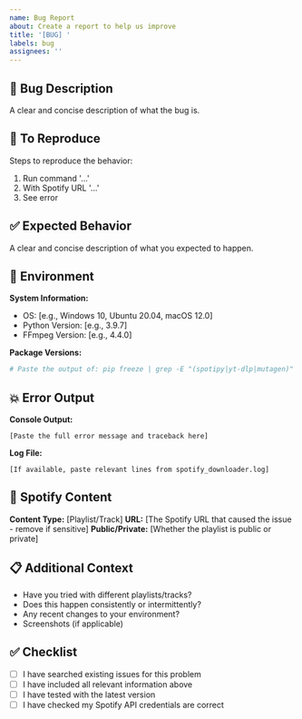 ```yaml
---
name: Bug Report
about: Create a report to help us improve
title: '[BUG] '
labels: bug
assignees: ''
---
```


## 🐛 Bug Description
A clear and concise description of what the bug is.

## 🔄 To Reproduce
Steps to reproduce the behavior:
1. Run command '...'
2. With Spotify URL '...'
3. See error

## ✅ Expected Behavior
A clear and concise description of what you expected to happen.

## 📱 Environment
**System Information:**
- OS: [e.g., Windows 10, Ubuntu 20.04, macOS 12.0]
- Python Version: [e.g., 3.9.7]
- FFmpeg Version: [e.g., 4.4.0]

**Package Versions:**
```bash
# Paste the output of: pip freeze | grep -E "(spotipy|yt-dlp|mutagen)"
```

## 💥 Error Output
**Console Output:**
```
[Paste the full error message and traceback here]
```

**Log File:**
```
[If available, paste relevant lines from spotify_downloader.log]
```

## 🎵 Spotify Content
**Content Type:** [Playlist/Track]
**URL:** [The Spotify URL that caused the issue - remove if sensitive]
**Public/Private:** [Whether the playlist is public or private]

## 📋 Additional Context
- Have you tried with different playlists/tracks?
- Does this happen consistently or intermittently?
- Any recent changes to your environment?
- Screenshots (if applicable)

## ✅ Checklist
- [ ] I have searched existing issues for this problem
- [ ] I have included all relevant information above
- [ ] I have tested with the latest version
- [ ] I have checked my Spotify API credentials are correct
